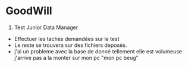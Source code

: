 # GoodWill

1. Test Junior Data Manager
* Effectuer les taches demandées sur le test
* Le reste se trouvera sur des fichiers deposés.
* j'ai un probleme avec la base de donné tellement elle est volumeuse j'arrive pas a la monter sur mon pc "mon pc beug"